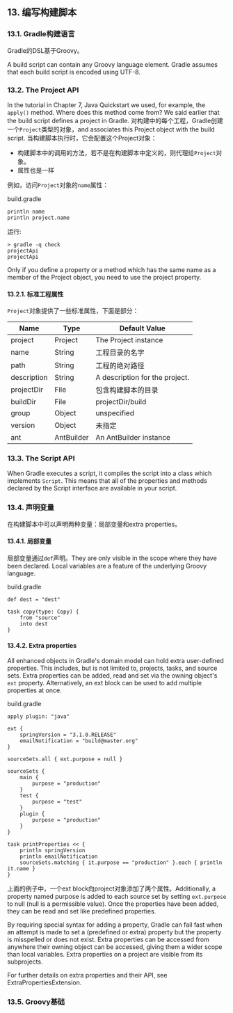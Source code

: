 ## 13. 编写构建脚本

### 13.1. Gradle构建语言

Gradle的DSL基于Groovy。

A build script can contain any Groovy language element. Gradle assumes that each build script is encoded using UTF-8.

### 13.2. The Project API

In the tutorial in Chapter 7, Java Quickstart we used, for example, the `apply()` method. Where does this method come from? We said earlier that the build script defines a project in Gradle. 对构建中的每个工程，Gradle创建一个`Project`类型的对象，and associates this Project object with the build script. 当构建脚本执行时，它会配置这个Project对象：

- 构建脚本中的调用的方法，若不是在构建脚本中定义的，则代理给`Project`对象。
- 属性也是一样

例如，访问`Project`对象的`name`属性：

build.gradle

	println name
	println project.name

运行:

	> gradle -q check
	projectApi
	projectApi

Only if you define a property or a method which has the same name as a member of the Project object, you need to use the project property.

#### 13.2.1. 标准工程属性

`Project`对象提供了一些标准属性，下面是部分：

|Name       |Type      |Default Value|
|-----------|----------|-------------|
|project    |Project   |The Project instance|
|name 	    |String    |工程目录的名字|
|path 	    |String    |工程的绝对路径|
|description|String    |A description for the project.|
|projectDir |File 	   |包含构建脚本的目录|
|buildDir 	|File 	   |projectDir/build|
|group 	    |Object    |unspecified|
|version 	|Object    |未指定|
|ant 	    |AntBuilder|An AntBuilder instance|


### 13.3. The Script API

When Gradle executes a script, it compiles the script into a class which implements `Script`. This means that all of the properties and methods declared by the Script interface are available in your script.

### 13.4. 声明变量

在构建脚本中可以声明两种变量：局部变量和extra properties。

#### 13.4.1. 局部变量

局部变量通过`def`声明。They are only visible in the scope where they have been declared. Local variables are a feature of the underlying Groovy language.

build.gradle

	def dest = "dest"
	
	task copy(type: Copy) {
	    from "source"
	    into dest
	}

#### 13.4.2. Extra properties

All enhanced objects in Gradle's domain model can hold extra user-defined properties. This includes, but is not limited to, projects, tasks, and source sets. Extra properties can be added, read and set via the owning object's `ext` property. Alternatively, an ext block can be used to add multiple properties at once.

build.gradle

	apply plugin: "java"
	
	ext {
	    springVersion = "3.1.0.RELEASE"
	    emailNotification = "build@master.org"
	}
	
	sourceSets.all { ext.purpose = null }
	
	sourceSets {
	    main {
	        purpose = "production"
	    }
	    test {
	        purpose = "test"
	    }
	    plugin {
	        purpose = "production"
	    }
	}
	
	task printProperties << {
	    println springVersion
	    println emailNotification
	    sourceSets.matching { it.purpose == "production" }.each { println it.name }
	}

上面的例子中，一个ext block向project对象添加了两个属性。Additionally, a property named purpose is added to each source set by setting `ext.purpose` to null (null is a permissible value). Once the properties have been added, they can be read and set like predefined properties.

By requiring special syntax for adding a property, Gradle can fail fast when an attempt is made to set a (predefined or extra) property but the property is misspelled or does not exist. Extra properties can be accessed from anywhere their owning object can be accessed, giving them a wider scope than local variables. Extra properties on a project are visible from its subprojects.

For further details on extra properties and their API, see ExtraPropertiesExtension.

### 13.5. Groovy基础




